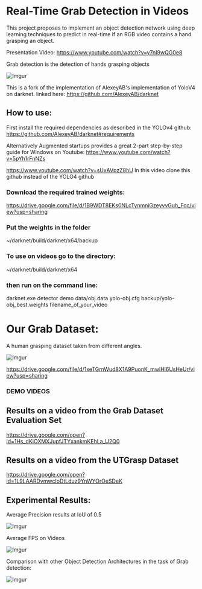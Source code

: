 # Real-Time Grab Detection in Videos


This project proposes to implement an object detection network using deep learning techniques to predict in real-time if an RGB video contains a hand grasping an object.

Presentation Video: https://www.youtube.com/watch?v=y7nI9wQG0e8

Grab detection is the detection of hands grasping objects

![Imgur](https://i.imgur.com/r7Ke0FO.png)


This is a fork of the implementation of AlexeyAB's implementation of YoloV4 on darknet. 
linked here: https://github.com/AlexeyAB/darknet

## How to use:

First install the required dependencies as described in the YOLOv4 github: https://github.com/AlexeyAB/darknet#requirements

Alternatively Augmented startups provides a great 2-part step-by-step guide for Windows on Youtube: 
https://www.youtube.com/watch?v=5pYh1rFnNZs

https://www.youtube.com/watch?v=sUxAVpzZ8hU
In this video clone this github instead of the YOLO4 github

### Download the required trained weights:
https://drive.google.com/file/d/1B9WDT8EKs0NLcTynmniGzeyvvGuh_Fcc/view?usp=sharing

### Put the weights in the folder
~/darknet/build/darknet/x64/backup 

### To use on videos go to the directory: 
~/darknet/build/darknet/x64

### then run on the command line: 
darknet.exe detector demo data/obj.data yolo-obj.cfg backup/yolo-obj_best.weights filename_of_your_video


# Our Grab Dataset:
A human grasping dataset taken from different angles.

 ![Imgur](https://i.imgur.com/LqGTzbb.png)


https://drive.google.com/file/d/1xeTGrnWud8X1A9PuonK_mwIHl6UsHeUr/view?usp=sharing






### DEMO VIDEOS


## Results on a video from the Grab Dataset Evaluation Set
https://drive.google.com/open?id=1Hs_dKiOXMXJupfJTYxankmKEhLa_U2Q0



## Results on a video from the UTGrasp Dataset 
https://drive.google.com/open?id=1L9LAARDvmwcIoDtLduz9YnWYOrOeSDeK


## Experimental Results:
Average Precision results at IoU of 0.5 


 ![Imgur](https://i.imgur.com/tDVXYCB.png)
 
 
Average FPS on Videos

![Imgur](https://i.imgur.com/aD0wbOa.png)

Comparison with other Object Detection Architectures in the task of Grab detection:

![Imgur](https://i.imgur.com/t1CBfsG.png)









 


